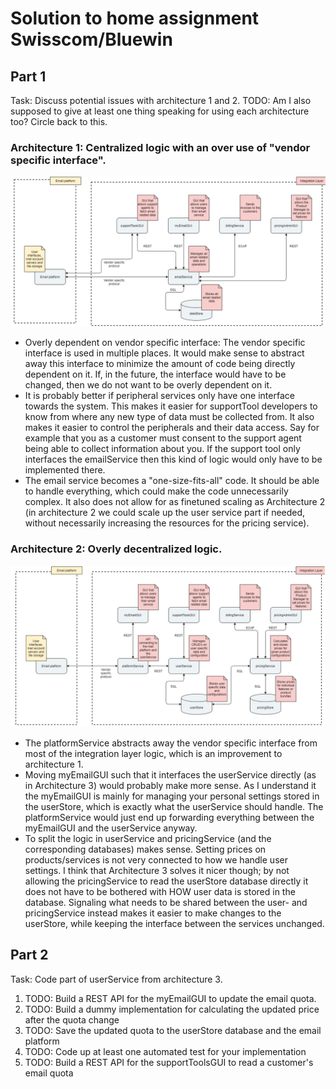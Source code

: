 # Solution to home assignment Swisscom/Bluewin
## Part 1

Task: Discuss potential issues with architecture 1 and 2.
      TODO: Am I also supposed to give at least one thing speaking for using each architecture too? Circle back to this.

### Architecture 1: Centralized logic with an over use of "vendor specific interface".
![Arcitecture 1](images/arc1.png "Architecture 1")
* Overly dependent on vendor specific interface: The vendor specific interface is used in multiple places. It would make sense to abstract away this interface to minimize the amount of code being directly dependent on it. If, in the future, the interface would have to be changed, then we do not want to be overly dependent on it.
* It is probably better if peripheral services only have one interface towards the system.
  This makes it easier for supportTool developers to know from where any new type of data must be collected from.  It also makes it easier to control the peripherals and their data access. Say for example that you as a customer must consent to the support agent being able to collect information about you. If the support tool only interfaces the emailService then this kind of logic would only have to be implemented there.
* The email service becomes a "one-size-fits-all" code. It should be able to handle everything, which could make the code unnecessarily complex. It also does not allow for as finetuned scaling as Architecture 2 (in architecture 2 we could scale up the user service part if needed, without necessarily increasing the resources for the pricing service).


### Architecture 2: Overly decentralized logic.
![Arcitecture 2](images/arc2.png "Architecture 2")
* The platformService abstracts away the vendor specific interface from most of the integration layer logic, which is an improvement to architecture 1.
* Moving myEmailGUI such that it interfaces the userService directly (as in Architecture 3) would probably make more sense. As I understand it the myEmailGUI is mainly for managing your personal settings stored in the userStore, which is exactly what the userService should handle. The platformService would just end up forwarding everything between the myEmailGUI and the userService anyway.
* To split the logic in userService and pricingService (and the corresponding databases) makes sense. Setting prices on products/services is not very connected to how we handle user settings. I think that Architecture 3 solves it nicer though; by not allowing the pricingService to read the userStore database directly it does not have to be bothered with HOW user data is stored in the database. Signaling what needs to be shared between the user- and pricingService instead makes it easier to make changes to the userStore, while keeping the interface between the services unchanged. 

## Part 2

Task: Code part of userService from architecture 3.

1. TODO: Build a REST API for the myEmailGUI to update the email quota.
2. TODO: Build a dummy implementation for calculating the updated price after the quota change
3. TODO: Save the updated quota to the userStore database and the email platform
4. TODO: Code up at least one automated test for your implementation
5. TODO: Build a REST API for the supportToolsGUI to read a customer's email quota



